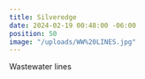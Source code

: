```yaml
---
title: Silveredge
date: 2024-02-19 00:48:00 -06:00
position: 50
image: "/uploads/WW%20LINES.jpg"
---
```


Wastewater lines